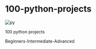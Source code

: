 # 100-python-projects






![py](https://user-images.githubusercontent.com/107506005/179184283-19d10a3d-2434-466c-a752-60a4a7163eba.jpg)


100 python projects 

Beginners-Intermediate-Advanced
